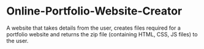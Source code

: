 # Online-Portfolio-Website-Creator
A website that takes details from the user, creates files required for a portfolio website and returns the zip file (containing HTML, CSS, JS files) to the user.

